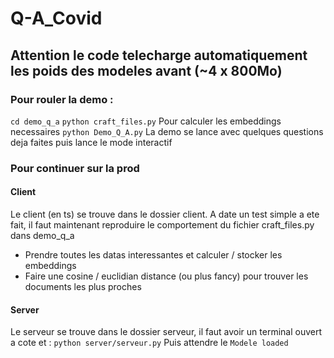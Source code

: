 # Q-A_Covid
## Attention le code telecharge automatiquement les poids des modeles avant (~4 x 800Mo)
### Pour rouler la demo : 
`cd demo_q_a`
`python craft_files.py` Pour calculer les embeddings necessaires
`python Demo_Q_A.py`
La demo se lance avec quelques questions deja faites puis lance le mode interactif

### Pour continuer sur la prod
#### Client
Le client (en ts) se trouve dans le dossier client.
A date un test simple a ete fait, il faut maintenant reproduire le comportement du fichier craft_files.py dans demo_q_a
* Prendre toutes les datas interessantes et calculer / stocker les embeddings  
* Faire une cosine / euclidian distance (ou plus fancy) pour trouver les documents les plus proches 

#### Server
Le serveur se trouve dans le dossier serveur, il faut avoir un terminal ouvert a cote et : 
```python server/serveur.py```
Puis attendre le `Modele loaded`